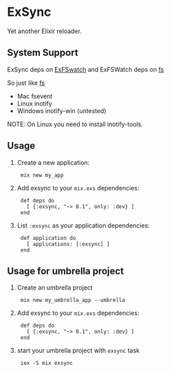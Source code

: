 ExSync
======

Yet another Elixir reloader.

## System Support

ExSync deps on [ExFSwatch](https://github.com/falood/exfswatch) and ExFSWatch deps on [fs](https://github.com/synrc/fs#backends)

So just like [fs](https://github.com/synrc/fs#backends)

- Mac fsevent
- Linux inotify
- Windows inotify-win (untested)

NOTE: On Linux you need to install inotify-tools.

## Usage

1. Create a new application:

        mix new my_app

2. Add exsync to your `mix.exs` dependencies:

        def deps do
          [ {:exsync, "~> 0.1", only: :dev} ]
        end

3. List `:exsync` as your application dependencies:

        def application do
          [ applications: [:exsync] ]
        end

## Usage for umbrella project

1. Create an umbrella project

        mix new my_umbrella_app --umbrella

2. Add exsync to your `mix.exs` dependencies:

        def deps do
          [ {:exsync, "~> 0.1", only: :dev} ]
        end

3. start your umbrella project with `exsync` task

        iex -S mix exsync
